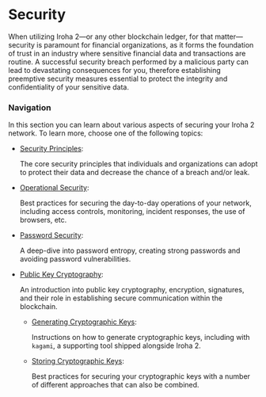 # Security

When utilizing Iroha 2—or any other blockchain ledger, for that matter—security is paramount for financial organizations, as it forms the foundation of trust in an industry where sensitive financial data and transactions are routine. A successful security breach performed by a malicious party can lead to devastating consequences for you, therefore establishing preemptive security measures essential to protect the integrity and confidentiality of your sensitive data.

### Navigation

In this section you can learn about various aspects of securing your Iroha 2 network. To learn more, choose one of the following topics:

- [Security Principles](./security-principles.md):

  The core security principles that individuals and organizations can adopt to protect their data and decrease the chance of a breach and/or leak.

- [Operational Security](./operational-security.md):

  Best practices for securing the day-to-day operations of your network, including access controls, monitoring, incident responses, the use of browsers, etc.

- [Password Security](./password-security.md):

  A deep-dive into password entropy, creating strong passwords and avoiding password vulnerabilities.

- [Public Key Cryptography](./public-key-cryptography.md):

  An introduction into public key cryptography, encryption, signatures, and their role in establishing secure communication within the blockchain.

  - [Generating Cryptographic Keys](./generating-cryptographic-keys.md):

    Instructions on how to generate cryptographic keys, including with `kagami`, a supporting tool shipped alongside Iroha 2.

  - [Storing Cryptographic Keys](./storing-cryptographic-keys.md):

    Best practices for securing your cryptographic keys with a number of different approaches that can also be combined.
